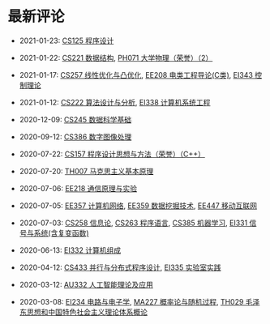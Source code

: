 # 最新评论

- 2021-01-23: [CS125 程序设计](/courses/grade-1/CS125)

- 2021-01-22: [CS221 数据结构](/courses/grade-2/CS221), [PH071 大学物理（荣誉）（2）](/courses/grade-2/PH071)

- 2021-01-17: [CS257 线性优化与凸优化](/courses/grade-2/CS257), [EE208 电类工程导论(C类)](/courses/grade-2/EE208), [EI343 控制理论](/courses/grade-2/EI343)

- 2021-01-12: [CS222 算法设计与分析](/courses/grade-3/CS222), [EI338 计算机系统工程](/courses/grade-3/EI338)

- 2020-12-09: [CS245 数据科学基础](/courses/grade-3/CS245)

- 2020-09-12: [CS386 数字图像处理](/courses/grade-4/CS386)

- 2020-07-22: [CS157 程序设计思想与方法（荣誉）（C++）](/courses/grade-1/CS157)

- 2020-07-20: [TH007 马克思主义基本原理](/courses/grade-2/TH007)

- 2020-07-06: [EE218 通信原理与实验](/courses/grade-3/EE218)

- 2020-07-05: [EE357 计算机网络](/courses/grade-3/EE357), [EE359 数据挖掘技术](/courses/grade-3/EE359), [EE447 移动互联网](/courses/grade-3/EE447)

- 2020-07-03: [CS258 信息论](/courses/grade-2/CS258), [CS263 程序语言](/courses/grade-2/CS263), [CS385 机器学习](/courses/grade-3/CS385), [EI331 信号与系统(含复变函数)](/courses/grade-2/EI331)

- 2020-06-13: [EI332 计算机组成](/courses/grade-2/EI332)

- 2020-04-12: [CS433 并行与分布式程序设计](/courses/grade-4/CS433), [EI335 实验室实践](/courses/grade-2/EI335)

- 2020-03-12: [AU332 人工智能理论及应用](/courses/grade-3/AU332)

- 2020-03-08: [EI234 电路与电子学](/courses/grade-2/EI234), [MA227 概率论与随机过程](/courses/grade-2/MA227), [TH029 毛泽东思想和中国特色社会主义理论体系概论](/courses/grade-2/TH029)

